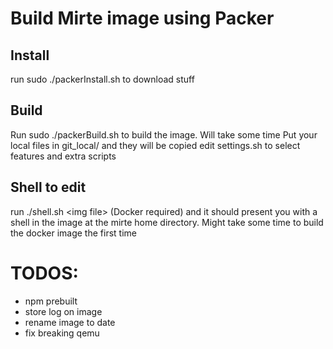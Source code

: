 # Build Mirte image using Packer

## Install
run sudo ./packerInstall.sh to download stuff

## Build
Run sudo ./packerBuild.sh to build the image. Will take some time
Put your local files in git_local/ and they will be copied
edit settings.sh to select features and extra scripts

## Shell to edit
run ./shell.sh \<img file> (Docker required) and it should present you with a shell in the image at the mirte home directory. Might take some time to build the docker image the first time


# TODOS:
- npm prebuilt
- store log on image
- rename image to date
- fix breaking qemu